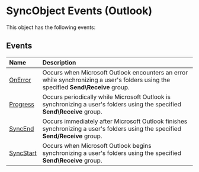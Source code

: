 
# SyncObject Events (Outlook)
This object has the following events:

## Events



|**Name**|**Description**|
|:-----|:-----|
| [OnError](1faa9708-959c-735b-b6ba-5a78e5fb2690.md)|Occurs when Microsoft Outlook encounters an error while synchronizing a user's folders using the specified  **Send\Receive** group.|
| [Progress](605c0243-45c1-94d9-8356-b31bb1d0d3e1.md)|Occurs periodically while Microsoft Outlook is synchronizing a user's folders using the specified  **Send\Receive** group.|
| [SyncEnd](6e36b438-bbd3-4810-f072-7b669c308bc6.md)|Occurs immediately after Microsoft Outlook finishes synchronizing a user's folders using the specified  **Send/Receive** group.|
| [SyncStart](225367bc-3bff-cea0-3e8c-71a30256f45d.md)|Occurs when Microsoft Outlook begins synchronizing a user's folders using the specified  **Send\Receive** group.|
